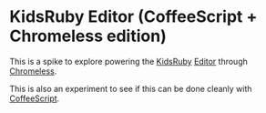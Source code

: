 # KidsRuby Editor (CoffeeScript + Chromeless edition)

This is a spike to explore powering the [KidsRuby](http://kidsruby.com) [Editor](https://github.com/hybridgroup/kidsruby) through [Chromeless](http://mozillalabs.com/chromeless/).

This is also an experiment to see if this can be done cleanly with [CoffeeScript](http://jashkenas.github.com/coffee-script/).
